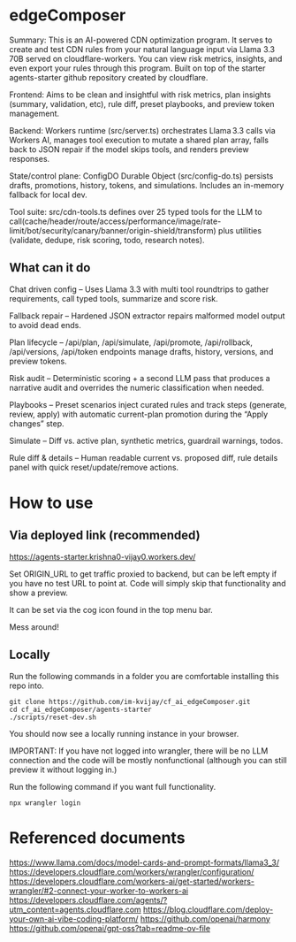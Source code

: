 # edgeComposer

Summary:
This is an AI-powered CDN optimization program. It serves to create and test CDN rules from your natural language input via Llama 3.3 70B served on cloudflare-workers. You can view risk metrics, insights, and even export your rules through this program. Built on top of the starter agents-starter github repository created by cloudflare.

Frontend:
Aims to be clean and insightful with risk metrics, plan insights (summary, validation, etc), rule diff, preset playbooks, and preview token management. 

Backend: Workers runtime (src/server.ts) orchestrates Llama 3.3 calls via Workers AI, manages tool execution to mutate a shared plan array, falls back to JSON repair if the model skips tools, and renders preview responses.

State/control plane: ConfigDO Durable Object (src/config-do.ts) persists drafts, promotions, history, tokens, and simulations. Includes an in-memory fallback for local dev.

Tool suite: src/cdn-tools.ts defines over 25 typed tools for the LLM to call(cache/header/route/access/performance/image/rate-limit/bot/security/canary/banner/origin-shield/transform) plus utilities (validate, dedupe, risk scoring, todo, research notes).

## What can it do

Chat driven config – Uses Llama 3.3 with multi tool roundtrips to gather requirements, call typed tools, summarize and score risk.

Fallback repair – Hardened JSON extractor repairs malformed model output to avoid dead ends.

Plan lifecycle – /api/plan, /api/simulate, /api/promote, /api/rollback, /api/versions, /api/token endpoints manage drafts, history, versions, and preview tokens.

Risk audit – Deterministic scoring + a second LLM pass that produces a narrative audit and overrides the numeric classification when needed.

Playbooks – Preset scenarios inject curated rules and track steps (generate, review, apply) with automatic current-plan promotion during the “Apply changes” step.

Simulate – Diff vs. active plan, synthetic metrics, guardrail warnings, todos.

Rule diff & details – Human readable current vs. proposed diff, rule details panel with quick reset/update/remove actions.

# How to use

## Via deployed link (recommended)

https://agents-starter.krishna0-vijay0.workers.dev/

Set ORIGIN_URL to get traffic proxied to backend, but can be left empty if you have no test URL to point at. Code will simply skip that functionality and show a preview.

It can be set via the cog icon found in the top menu bar.

Mess around!

## Locally

Run the following commands in a folder you are comfortable installing this repo into.

```
git clone https://github.com/im-kvijay/cf_ai_edgeComposer.git
cd cf_ai_edgeComposer/agents-starter
./scripts/reset-dev.sh
```

You should now see a locally running instance in your browser.

IMPORTANT:
If you have not logged into wrangler, there will be no LLM connection and the code will be mostly nonfunctional (although you can still preview it without logging in.)

Run the following command if you want full functionality.

```
npx wrangler login
```

# Referenced documents

https://www.llama.com/docs/model-cards-and-prompt-formats/llama3_3/
https://developers.cloudflare.com/workers/wrangler/configuration/
https://developers.cloudflare.com/workers-ai/get-started/workers-wrangler/#2-connect-your-worker-to-workers-ai
https://developers.cloudflare.com/agents/?utm_content=agents.cloudflare.com
https://blog.cloudflare.com/deploy-your-own-ai-vibe-coding-platform/
https://github.com/openai/harmony
https://github.com/openai/gpt-oss?tab=readme-ov-file
